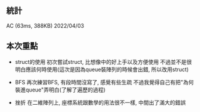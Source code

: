 ## 統計
AC (63ms, 388KB)
2022/04/03

## 本次重點
- struct的使用
初次嘗試struct, 比想像中的好上手以及方便使用
不過並不是很明白應該何時使用(這次是因為queue裝陣列的時候會出錯, 所以改用struct)

- BFS
再次練習BFS, 有段時間沒寫了, 感覺有些生疏
不過我覺得自己有把"為何裝進queue"弄明白(了解了遍歷的過程)

- 挫折
在二維陣列上, 座標系統跟數學的用法很不一樣, 中間出了滿大的錯誤